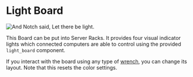 # Light Board

![And Notch said, Let there be light.](item:computronics:oc_parts@10)

This Board can be put into Server Racks. It provides four visual indicator lights which connected computers are able to control using the provided `light_board` component.

If you interact with the board using any type of [wrench](/%LANGUAGE%/item/wrench.md), you can change its layout. Note that this resets the color settings. 
